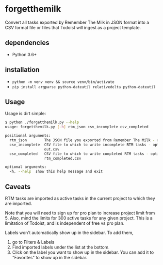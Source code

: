 # forgetthemilk

Convert all tasks exported by Remember The Milk in JSON format into a CSV format file or files that Todoist will ingest as a project template.

## dependencies

- Python 3.6+

## installation

- `python -m venv venv && source venv/bin/activate`
- `pip install argparse python-dateutil relativedelta python-dateutil`

## Usage

Usage is dirt simple:

```sh
$ python ./forgetthemilk.py --help
usage: forgetthemilk.py [-h] rtm_json csv_incomplete csv_completed

positional arguments:
  rtm_json        The JSON file you exported from Remember The Milk - required
  csv_incomplete  CSV file to which to write incomplete RTM tasks - optional; defaults to
                  out.csv
  csv_completed   CSV file to which to write completed RTM tasks - optional; defaults to
                  rtm_completed.csv

optional arguments:
  -h, --help  show this help message and exit
```

## Caveats

RTM tasks are imported as active tasks in the current project to which they are imported.

Note that you will need to sign up for pro plan to increase project limit from 5.
Also, mind the limits for 300 active tasks for any given project. This is a limitation of Todoist, and is independent of free vs pro plan.

Labels won't automatically show up in the sidebar. To add them,

1. go to Filters & Labels
2. Find imported labels under the list at the bottom.
3. Click on the label you want to show up in the sidebar. You can add it to "Favorites" to show up in the sidebar.
